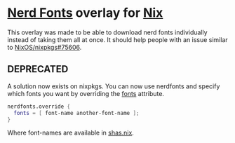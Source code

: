 # [Nerd Fonts](https://github.com/ryanoasis/nerd-fonts) overlay for [Nix](https://github.com/nixos/)

This overlay was made to be able to download nerd fonts individually instead of taking them all at once.
It should help people with an issue similar to [NixOS/nixpkgs#75606](https://github.com/NixOS/nixpkgs/issues/75606).

## DEPRECATED

A solution now exists on nixpkgs. You can now use nerdfonts and specify which fonts you want by
overriding the [fonts](https://github.com/NixOS/nixpkgs/blob/4a737a18ac3076fc0bfd40c88556f966f9042162/pkgs/data/fonts/nerdfonts/default.nix#L7)
attribute.

```nix
nerdfonts.override {
  fonts = [ font-name another-font-name ];
}
```

Where font-names are available in [shas.nix](https://github.com/NixOS/nixpkgs/blob/6ba3207643fd27ffa25a172911e3d6825814d155/pkgs/data/fonts/nerdfonts/shas.nix#L2-L51).
